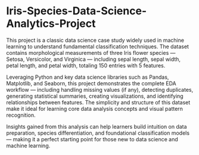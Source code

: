 # Iris-Species-Data-Science-Analytics-Project
This project is a classic data science case study widely used in machine learning to understand fundamental classification techniques. The dataset contains morphological measurements of three Iris flower species — Setosa, Versicolor, and Virginica — including sepal length, sepal width, petal length, and petal width, totaling 150 entries with 5 features.

Leveraging Python and key data science libraries such as Pandas, Matplotlib, and Seaborn, this project demonstrates the complete EDA workflow — including handling missing values (if any), detecting duplicates, generating statistical summaries, creating visualizations, and identifying relationships between features. The simplicity and structure of this dataset make it ideal for learning core data analysis concepts and visual pattern recognition.

Insights gained from this analysis can help learners build intuition on data preparation, species differentiation, and foundational classification models — making it a perfect starting point for those new to data science and machine learning.
